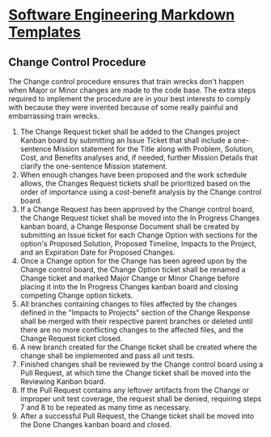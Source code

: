 # [Software Engineering Markdown Templates](../README.md)

## Change Control Procedure

The Change control procedure ensures that train wrecks don't happen when Major or Minor changes are made to the code base. The extra steps required to implement the procedure are in your best interests to comply with because they were invented because of some really painful and embarrassing train wrecks.

1. The Change Request ticket shall be added to the Changes project Kanban board by submitting an Issue Ticket that shall include a one-sentence Mission statement for the Title along with Problem, Solution, Cost, and Benefits analyses and, if needed, further Mission Details that clarify the one-sentence Mission statement.
2. When enough changes have been proposed and the work schedule allows, the Changes Request tickets shall be prioritized based on the order of importance using a cost-benefit analysis by the Change control board.
3. If a Change Request has been approved by the Change control board, the Change Request ticket shall be moved into the In Progress Changes kanban board, a Change Response Document shall be created by submitting an Issue ticket for each Change Option with sections for the option's Proposed Solution, Proposed Timeline, Impacts to the Project, and an Expiration Date for Proposed Changes.
4. Once a Change option for the Change has been agreed upon by the Change control board, the Change Option ticket shall be renamed a Change ticket and marked Major Change or Minor Change before placing it into the In Progress Changes kanban board and closing competing Change option tickets.
5. All branches containing changes to files affected by the changes defined in the "Impacts to Projects" section of the Change Response shall be merged with their respective parent branches or deleted until there are no more conflicting changes to the affected files, and the Change Request ticket closed.
6. A new branch created for the Change ticket shall be created where the change shall be implemented and pass all unit tests.
7. Finished changes shall be reviewed by the Change control board using a Pull Request, at which time the Change ticket shall be moved into the Reviewing Kanban board.
8. If the Pull Request contains any leftover artifacts from the Change or improper unit test coverage, the request shall be denied, requiring steps 7 and 8 to be repeated as many time as necessary.
9. After a successful Pull Request, the Change ticket shall be moved into the Done Changes kanban board and closed.
